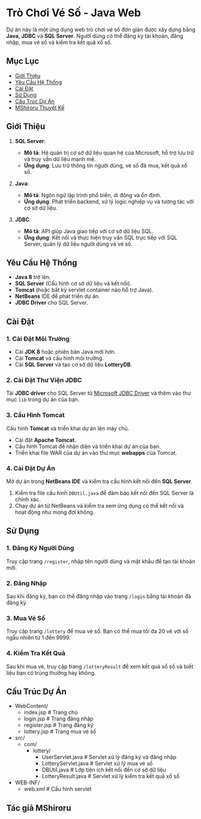 # Trò Chơi Vé Số - Java Web

Dự án này là một ứng dụng web trò chơi vé số đơn giản được xây dựng bằng **Java**, **JDBC** và **SQL Server**. Người dùng có thể đăng ký tài khoản, đăng nhập, mua vé số và kiểm tra kết quả xổ số.

## Mục Lục

- [Giới Thiệu](#giới-thiệu)
- [Yêu Cầu Hệ Thống](#yêu-cầu-hệ-thống)
- [Cài Đặt](#cài-đặt)
- [Sử Dụng](#sử-dụng)
- [Cấu Trúc Dự Án](#cấu-trúc-dự-án)
- [MShiroru Thuyết Kế](#mshiroru-thuyết-kế)

## Giới Thiệu

1. **SQL Server**:  
   - **Mô tả**: Hệ quản trị cơ sở dữ liệu quan hệ của Microsoft, hỗ trợ lưu trữ và truy vấn dữ liệu mạnh mẽ.  
   - **Ứng dụng**: Lưu trữ thông tin người dùng, vé số đã mua, kết quả xổ số.

2. **Java**:  
   - **Mô tả**: Ngôn ngữ lập trình phổ biến, di động và ổn định.  
   - **Ứng dụng**: Phát triển backend, xử lý logic nghiệp vụ và tương tác với cơ sở dữ liệu.

3. **JDBC**:  
   - **Mô tả**: API giúp Java giao tiếp với cơ sở dữ liệu SQL.  
   - **Ứng dụng**: Kết nối và thực hiện truy vấn SQL trực tiếp với SQL Server, quản lý dữ liệu người dùng và vé số.

## Yêu Cầu Hệ Thống

- **Java 8** trở lên.
- **SQL Server** (Cấu hình cơ sở dữ liệu và kết nối).
- **Tomcat** (hoặc bất kỳ servlet container nào hỗ trợ Java).
- **NetBeans** IDE để phát triển dự án.
- **JDBC Driver** cho SQL Server.

## Cài Đặt

### 1. Cài Đặt Môi Trường

- Cài **JDK 8** hoặc phiên bản Java mới hơn.
- Cài **Tomcat** và cấu hình môi trường.
- Cài **SQL Server** và tạo cơ sở dữ liệu **LotteryDB**.

### 2. Cài Đặt Thư Viện JDBC

Tải **JDBC driver** cho SQL Server từ [Microsoft JDBC Driver](https://docs.microsoft.com/en-us/sql/connect/jdbc/download-microsoft-jdbc-driver-for-sql-server) và thêm vào thư mục `lib` trong dự án của bạn.

### 3. Cấu Hình Tomcat

Cấu hình **Tomcat** và triển khai dự án lên máy chủ. 

- Cài đặt **Apache Tomcat**.
- Cấu hình Tomcat để nhận diện và triển khai dự án của bạn.
- Triển khai file WAR của dự án vào thư mục **webapps** của Tomcat.

### 4. Cài Đặt Dự Án

Mở dự án trong **NetBeans IDE** và kiểm tra cấu hình kết nối đến **SQL Server**.

1. Kiểm tra file cấu hình `DBUtil.java` để đảm bảo kết nối đến SQL Server là chính xác.
2. Chạy dự án từ NetBeans và kiểm tra xem ứng dụng có thể kết nối và hoạt động như mong đợi không.

## Sử Dụng

### 1. Đăng Ký Người Dùng

Truy cập trang `/register`, nhập tên người dùng và mật khẩu để tạo tài khoản mới.

### 2. Đăng Nhập

Sau khi đăng ký, bạn có thể đăng nhập vào trang `/login` bằng tài khoản đã đăng ký.

### 3. Mua Vé Số

Truy cập trang `/lottery` để mua vé số. Bạn có thể mua tối đa 20 vé với số ngẫu nhiên từ 1 đến 9999.

### 4. Kiểm Tra Kết Quả

Sau khi mua vé, truy cập trang `/lotteryResult` để xem kết quả xổ số và biết liệu bạn có trúng thưởng hay không.

## Cấu Trúc Dự Án

- WebContent/
  - index.jsp            # Trang chủ
  - login.jsp            # Trang đăng nhập
  - register.jsp         # Trang đăng ký
  - lottery.jsp          # Trang mua vé số
- src/
  - com/
    - lottery/
      - UserServlet.java  # Servlet xử lý đăng ký và đăng nhập
      - LotteryServlet.java # Servlet xử lý mua vé số
      - DBUtil.java        # Lớp tiện ích kết nối đến cơ sở dữ liệu
      - LotteryResult.java # Servlet xử lý kiểm tra kết quả xổ số
- WEB-INF/
  - web.xml              # Cấu hình servlet




## Tác giả MShiroru 

